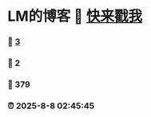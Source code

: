 # LM的博客 :link: [快来戳我](https://lm-shenghao.github.io/LM.github.io/) 
### :page_facing_up: [3](https://lm-shenghao.github.io/LM.github.io/) 
### :speech_balloon: 2 
### :hibiscus: 379 
### :alarm_clock: 2025-8-8 02:45:45    



